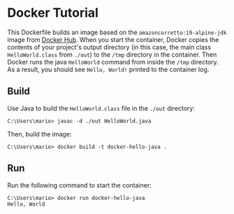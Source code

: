 # Docker Tutorial

This Dockerfile builds an image based on the `amazoncorretto:19-alpine-jdk` image from [Docker Hub](https://hub.docker.com). When you start the container, Docker copies the contents of your project's output directory (in this case, the main class `HelloWorld.class` from `./out`) to the `/tmp` directory in the container. Then Docker runs the java `HelloWorld` command from inside the `/tmp` directory. As a result, you should see `Hello, World!` printed to the container log.

## Build

Use Java to build the `HelloWorld.class` file in the `./out` directory:

```console
C:\Users\mario> javac -d ./out HelloWorld.java
```

Then, build the image:

```console
C:\Users\mario> docker build -t docker-hello-java .
```

## Run

Run the following command to start the container:

```console
C:\Users\mario> docker run docker-hello-java
Hello, World
```